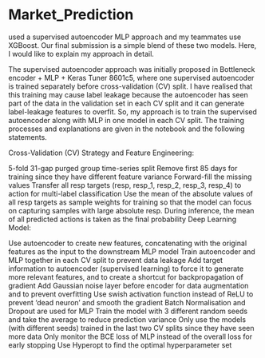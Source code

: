 # Market_Prediction
used a supervised autoencoder MLP approach and my teammates use XGBoost. Our final submission is a simple blend of these two models. Here, I would like to explain my approach in detail.

The supervised autoencoder approach was initially proposed in Bottleneck encoder + MLP + Keras Tuner 8601c5, where one supervised autoencoder is trained separately before cross-validation (CV) split. I have realised that this training may cause label leakage because the autoencoder has seen part of the data in the validation set in each CV split and it can generate label-leakage features to overfit. So, my approach is to train the supervised autoencoder along with MLP in one model in each CV split. The training processes and explanations are given in the notebook and the following statements.

Cross-Validation (CV) Strategy and Feature Engineering:

5-fold 31-gap purged group time-series split
Remove first 85 days for training since they have different feature variance
Forward-fill the missing values
Transfer all resp targets (resp, resp_1, resp_2, resp_3, resp_4) to action for multi-label classification
Use the mean of the absolute values of all resp targets as sample weights for training so that the model can focus on capturing samples with large absolute resp.
During inference, the mean of all predicted actions is taken as the final probability
Deep Learning Model:

Use autoencoder to create new features, concatenating with the original features as the input to the downstream MLP model
Train autoencoder and MLP together in each CV split to prevent data leakage
Add target information to autoencoder (supervised learning) to force it to generate more relevant features, and to create a shortcut for backpropagation of gradient
Add Gaussian noise layer before encoder for data augmentation and to prevent overfitting
Use swish activation function instead of ReLU to prevent ‘dead neuron’ and smooth the gradient
Batch Normalisation and Dropout are used for MLP
Train the model with 3 different random seeds and take the average to reduce prediction variance
Only use the models (with different seeds) trained in the last two CV splits since they have seen more data
Only monitor the BCE loss of MLP instead of the overall loss for early stopping
Use Hyperopt to find the optimal hyperparameter set
